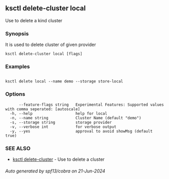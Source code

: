 ## ksctl delete-cluster local

Use to delete a kind cluster

### Synopsis

It is used to delete cluster of given provider

```
ksctl delete-cluster local [flags]
```

### Examples

```

ksctl delete local --name demo --storage store-local

```

### Options

```
      --feature-flags string   Experimental Features: Supported values with comma seperated: [autoscale]
  -h, --help                   help for local
  -n, --name string            Cluster Name (default "demo")
  -s, --storage string         storage provider
  -v, --verbose int            for verbose output
  -y, --yes                    approval to avoid showMsg (default true)
```

### SEE ALSO

* [ksctl delete-cluster](ksctl_delete-cluster.md)	 - Use to delete a cluster

###### Auto generated by spf13/cobra on 21-Jun-2024
